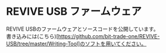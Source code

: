 # REVIVE USB ファームウェア

REVIVE USBのファームウェアとソースコードを公開しています。  
書き込みには(こちら)[https://github.com/bit-trade-one/REVIVE-USB/tree/master/Writing-Tool]のソフトを用いてください。
